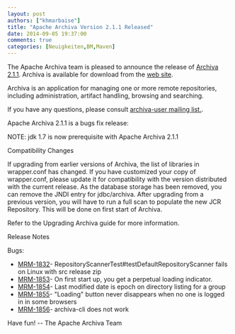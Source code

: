 ```yaml
---
layout: post
authors: ["khmarbaise"]
title: "Apache Archiva Version 2.1.1 Released"
date: 2014-09-05 19:37:00
comments: true
categories: [Neuigkeiten,BM,Maven]
---
```

The Apache Archiva team is pleased to announce the release of 
[Archiva 2.1.1](http://archiva.apache.org/).
Archiva is available for download from the 
[web site](http://archiva.apache.org/).

Archiva is an application for managing one or more remote
repositories, including administration, artifact handling, browsing
and searching.

If you have any questions, please consult 
[archiva-user mailing list.](http://archiva.apache.org/mail-lists.html).
 
Apache Archiva 2.1.1 is a bugs fix release:

NOTE: jdk 1.7 is now prerequisite with Apache Archiva 2.1.1

Compatibility Changes

If upgrading from earlier versions of Archiva, the list of libraries
in wrapper.conf has changed. If you have customized your copy of
wrapper.conf, please update it for compatibility with the version
distributed with the current release.
As the database storage has been removed, you can remove the JNDI
entry for jdbc/archiva. After upgrading from a previous version, you
will have to run a full scan to populate the new JCR Repository. This
will be done on first start of Archiva.

Refer to the Upgrading Archiva guide for more information.

<!-- more -->

Release Notes

Bugs:

 * [MRM-1832](https://issues.apache.org/jira/browse/MRM-1832)- RepositoryScannerTest#testDefaultRepositoryScanner fails on Linux with src release zip
 * [MRM-1853](https://issues.apache.org/jira/browse/MRM-1853)- On first start up, you get a perpetual loading indicator.
 * [MRM-1854](https://issues.apache.org/jira/browse/MRM-1854)- Last modified date is epoch on directory listing for a group
 * [MRM-1855](https://issues.apache.org/jira/browse/MRM-1855)- "Loading" button never disappears when no one is logged in in some browsers
 * [MRM-1856](https://issues.apache.org/jira/browse/MRM-1856)- archiva-cli does not work

Have fun!
-- The Apache Archiva Team

